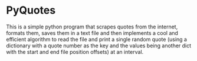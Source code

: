 # PyQuotes

This is a simple python program that scrapes quotes from the internet, formats them, saves them in a text file
and then implements a cool and efficient algorithm to read the file and print a single random quote (using a 
dictionary with a quote number as the key and the values being another dict with the start and end file position offsets)
at an interval.

